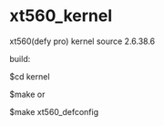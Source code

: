 xt560_kernel
============
xt560(defy pro) kernel source 2.6.38.6

build:

$cd kernel

$make or 

$make xt560_defconfig

